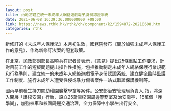 ```yaml
---
layout: post
title: 內地將建立統一未成年人網絡遊戲電子身份認證系統
date: 2021-06-08 16:39:36.000000000 +08:00
link: https://news.rthk.hk/rthk/ch/component/k2/1594872-20210608.htm
categories: rthk
---
```


新修訂的《未成年人保護法》本月初生效，國務院發布《關於加強未成年人保護工作的意見》，作為新修訂法案的配套政策。

在北京，民政部副部長高曉兵在記者會表示，《意見》提出25條重點工作要求，針對目前工作的短板問題提出操作性措施，包括推動制定未成年人網絡保護行業規範和行為準則，建立統一的未成年人網絡遊戲電子身份認證系統、建立健全臨時監護工作制度、施行未成年人遭受性侵或暴力傷害案件一站式取證保護機制等。

國內早前發生持刀闖幼稚園襲擊學童等案件。公安部治安管理局負責人 指，將深入開展「護校安園」行動，設立25萬個校園周邊警務室及治安崗亭，15萬個「護學崗」，加強校車和校園周邊交通治理，全力保障中小學生出行安全。
